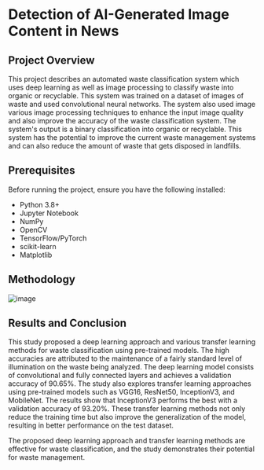 # Detection of AI-Generated Image Content in News

## Project Overview

This project describes an automated waste classification system which uses deep learning as well as image processing to classify waste into organic or recyclable. This system was trained on a dataset of images of waste and used convolutional neural networks. The system also used image various image processing techniques to enhance the input image quality and also improve the accuracy of the waste classification system. The system's output is a binary classification into organic or recyclable. This system has the potential to improve the current waste management systems and can also reduce the amount of waste that gets disposed in landfills.

## Prerequisites

Before running the project, ensure you have the following installed:

- Python 3.8+
- Jupyter Notebook
- NumPy
- OpenCV
- TensorFlow/PyTorch
- scikit-learn
- Matplotlib

## Methodology

![image](https://github.com/user-attachments/assets/f8047758-5e7a-4af1-9314-061a9a7c287a)

## Results and Conclusion

This study proposed a deep learning approach and various transfer learning methods for waste classification using pre-trained models. The high accuracies are attributed to the maintenance of a fairly standard level of illumination on the waste being analyzed. The deep learning model consists of convolutional and fully connected layers and achieves a validation accuracy of 90.65%. The study also explores transfer learning approaches using pre-trained models such as VGG16, ResNet50, InceptionV3, and MobileNet. The results show that InceptionV3 performs the best with a validation accuracy of 93.20%. These transfer learning methods not only reduce the training time but also improve the generalization of the model, resulting in better performance on the test dataset. 

The proposed deep learning approach and transfer learning methods are effective for waste classification, and the study demonstrates their potential for waste management.
